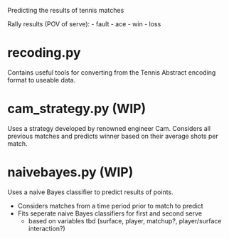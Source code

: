 Predicting the results of tennis matches

Rally results (POV of serve):
    - fault
    - ace
    - win
    - loss

# recoding.py
Contains useful tools for converting from the Tennis Abstract encoding format to useable data. 

# cam_strategy.py (WIP)
Uses a strategy developed by renowned engineer Cam. Considers all previous matches and predicts winner based on their average shots per match.

# naivebayes.py (WIP)
Uses a naive Bayes classifier to predict results of points.
- Considers matches from a time period prior to match to predict
- Fits seperate naive Bayes classifiers for first and second serve
    - based on variables tbd (surface, player, matchup?, player/surface interaction?)